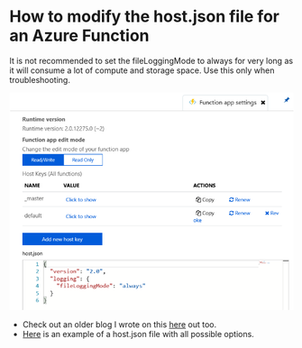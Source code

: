 # How to modify the host.json file for an Azure Function
It is not recommended to set the fileLoggingMode to always for very long as it will consume a lot of compute and storage space.  Use this only when troubleshooting.

![Figure 1, how to modify host.json for an Azure Function][FIGURE1]
 
 + Check out an older blog I wrote on this [here][LINK1] out too.
 + [Here][LINK2] is an example of a host.json file with all possible options.

[FIGURE1]: images/azure-0001.png "Figure 1, how to modify host.json for an Azure Function"

[LINK1]: https://blogs.msdn.microsoft.com/benjaminperkins/2018/06/12/how-to-add-a-host-json-file-to-an-azure-function/
[LINK2]: https://docs.microsoft.com/en-us/azure/azure-functions/functions-host-json#sample-hostjson-file
